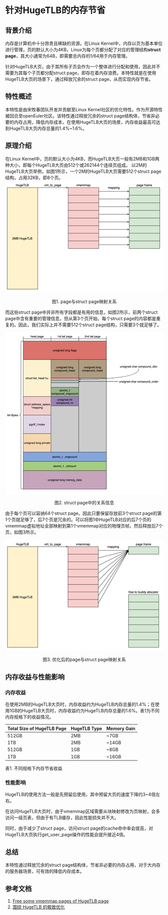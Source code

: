 # 针对HugeTLB的内存节省

## 背景介绍

内存是计算机中十分昂贵且稀缺的资源。在Linux Kernel中，内存以页为基本单位进行管理，页的默认大小为4KB，Linux为每个页都分配了对应的管理结构**struct page**，其大小通常为64B，即需要总内存的1/64用于内存管理。

针对HugeTLB大页，由于其所有子页会作为一个整体进行分配和使用，因此并不需要为其每个子页都分配struct page，即存在着内存浪费。本特性就是在使用HugeTLB大页的场景下，通过释放冗余的struct page，从而实现内存节省。

## 特性概述

本特性是由宋牧春团队开发并贡献至Linux Kernel社区的优化特性。作为开源特性被回合至openEuler社区。该特性通过释放冗余的struct page结构体，节省非必要的内存占用，降低内存成本，在使用HugeTLB大页的场景，内存收益最高可达到HugeTLB大页内存总量的1.4%~1.6%。

## 原理介绍

在Linux Kernel中，页的默认大小为4KB，而HugeTLB大页一般有2MB和1GB两种大小，即每个HugeTLB大页由512个或262144个连续页组成。
以2M的HugeTLB大页举例，如图1所示，一个2M的HugeTLB大页需要512个struct page结构，占用32KB，即8个页。
![](./images/页管理.png)

<p style="text-align: center">
图1. page与struct page映射关系
</p>

而这些struct page中并非所有字段都是有用的信息，如图2所示，前两个struct page中含有重要的管理信息，但从第3个页开始，每个struct page的内容都是重复的。因此，我们实际上并不需要512个struct page结构，只需要3个就足够了。

![](./images/页属性.png)

<p style="text-align: center">
图2. struct page中的关系信息
</p>

由于每个页可以容纳64个struct page，因此只要保留存放前3个struct page的第1个页就足够了，后7个页是冗余的。可以将图1中HugeTLB对应的后7个页的vmemmap虚拟地址全部映射到第1个vmemmap对应的物理页帧，然后释放后7个页，如图3所示。

![](./images/优化页管理.png)

<p style="text-align: center">
图3. 优化后的page与struct page映射关系
</p>

## 内存收益与性能影响

### 内存收益

在使用2MB的HugeTLB大页时，内存收益约为HugeTLB内存总量的1.4%；在使用1GB的HugeTLB大页时，内存收益约为HugeTLB内存总量的1.6%。表1为不同内存规格下的收益情况。

| Total Size of HugeTLB Page | HugeTLB Type | Memory Gain |
| -------------------------- | ------------ | ----------- |
| 512GB                      | 2MB          | ~7GB        |
| 1TB                        | 2MB          | ~14GB       |
| 512GB                      | 1GB          | ~8GB        |
| 1TB                        | 1GB          | ~16GB       |

<p style="text-align: left">
表1. 不同规格下内存节省收益
</p>

### 性能影响

HugeTLB的使用方法一般是先预留后使用，其中预留大页的速度下降约3~4倍左右。

在访问HugeTLB大页时，由于vmemmap区域需要从块映射修改为页映射，会多访问一级页表，但由于有TLB缓存，因此性能损失并不大。

同时，由于减少了struct page，访问struct page的cache命中率会提高，对HugeTLB大页执行get_user_page操作的性能会提升接近4倍。

## 总结

本特性通过释放冗余的struct page结构体，节省非必要的内存占用，对于大内存的服务器场景，可有效的降低内存成本。

## 参考文档

1. [Free some vmemmap pages of HugeTLB page](https://lwn.net/Articles/855910/)
2. [围绕 HugeTLB 的极致优化](https://zhuanlan.zhihu.com/p/392703566)
